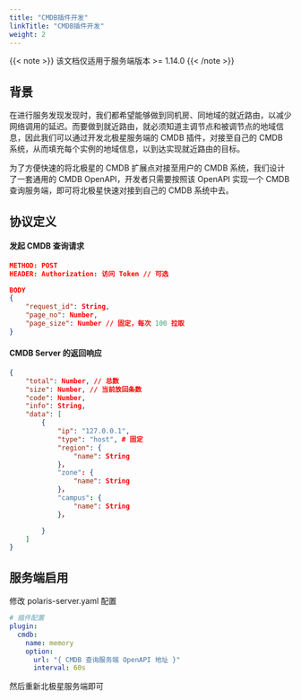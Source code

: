 ```yaml
---
title: "CMDB插件开发"
linkTitle: "CMDB插件开发"
weight: 2
---
```


{{< note >}}
该文档仅适用于服务端版本 >= 1.14.0
{{< /note >}}

## 背景

在进行服务发现发现时，我们都希望能够做到同机房、同地域的就近路由，以减少网络调用的延迟。而要做到就近路由，就必须知道主调节点和被调节点的地域信息，因此我们可以通过开发北极星服务端的 CMDB 插件，对接至自己的 CMDB 系统，从而填充每个实例的地域信息，以到达实现就近路由的目标。

为了方便快速的将北极星的 CMDB 扩展点对接至用户的 CMDB 系统，我们设计了一套通用的 CMDB OpenAPI，开发者只需要按照该 OpenAPI 实现一个 CMDB 查询服务端，即可将北极星快速对接到自己的 CMDB 系统中去。

## 协议定义

#### 发起 CMDB 查询请求

```json
METHOD: POST
HEADER: Authorization: 访问 Token // 可选

BODY
{
    "request_id": String,
    "page_no": Number,
    "page_size": Number // 固定，每次 100 拉取
}
```

#### CMDB Server 的返回响应

```json
{
    "total": Number, // 总数
    "size": Number, // 当前放回条数
    "code": Number,
    "info": String,
    "data": [
        {
            "ip": "127.0.0.1",
            "type": "host", # 固定
            "region": {
                "name": String
            }，
            "zone": {
                "name": String
            }，
            "campus": {
                "name": String
            }，

        }
    ]
}
```

## 服务端启用

修改 polaris-server.yaml 配置

```yaml
# 插件配置
plugin:
  cmdb:
    name: memory
    option:
      url: "{ CMDB 查询服务端 OpenAPI 地址 }"
      interval: 60s
```

然后重新北极星服务端即可
